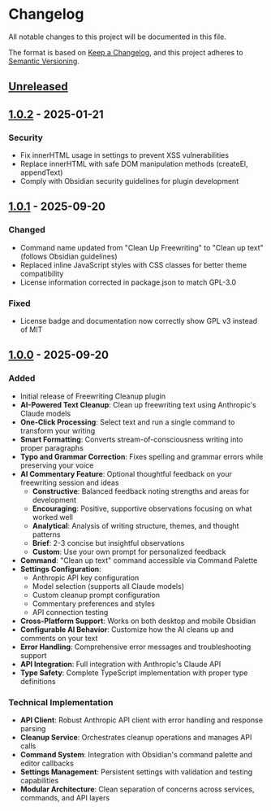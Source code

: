 # Changelog

All notable changes to this project will be documented in this file.

The format is based on [Keep a Changelog](https://keepachangelog.com/en/1.1.0/),
and this project adheres to [Semantic Versioning](https://semver.org/spec/v2.0.0.html).

## [Unreleased]

## [1.0.2] - 2025-01-21

### Security
- Fix innerHTML usage in settings to prevent XSS vulnerabilities
- Replace innerHTML with safe DOM manipulation methods (createEl, appendText)
- Comply with Obsidian security guidelines for plugin development

## [1.0.1] - 2025-09-20

### Changed
- Command name updated from "Clean Up Freewriting" to "Clean up text" (follows Obsidian guidelines)
- Replaced inline JavaScript styles with CSS classes for better theme compatibility
- License information corrected in package.json to match GPL-3.0

### Fixed
- License badge and documentation now correctly show GPL v3 instead of MIT

## [1.0.0] - 2025-09-20

### Added
- Initial release of Freewriting Cleanup plugin
- **AI-Powered Text Cleanup**: Clean up freewriting text using Anthropic's Claude models
- **One-Click Processing**: Select text and run a single command to transform your writing
- **Smart Formatting**: Converts stream-of-consciousness writing into proper paragraphs
- **Typo and Grammar Correction**: Fixes spelling and grammar errors while preserving your voice
- **AI Commentary Feature**: Optional thoughtful feedback on your freewriting session and ideas
  - **Constructive**: Balanced feedback noting strengths and areas for development
  - **Encouraging**: Positive, supportive observations focusing on what worked well
  - **Analytical**: Analysis of writing structure, themes, and thought patterns
  - **Brief**: 2-3 concise but insightful observations
  - **Custom**: Use your own prompt for personalized feedback
- **Command**: "Clean up text" command accessible via Command Palette
- **Settings Configuration**:
  - Anthropic API key configuration
  - Model selection (supports all Claude models)
  - Custom cleanup prompt configuration
  - Commentary preferences and styles
  - API connection testing
- **Cross-Platform Support**: Works on both desktop and mobile Obsidian
- **Configurable AI Behavior**: Customize how the AI cleans up and comments on your text
- **Error Handling**: Comprehensive error messages and troubleshooting support
- **API Integration**: Full integration with Anthropic's Claude API
- **Type Safety**: Complete TypeScript implementation with proper type definitions

### Technical Implementation
- **API Client**: Robust Anthropic API client with error handling and response parsing
- **Cleanup Service**: Orchestrates cleanup operations and manages API calls
- **Command System**: Integration with Obsidian's command palette and editor callbacks
- **Settings Management**: Persistent settings with validation and testing capabilities
- **Modular Architecture**: Clean separation of concerns across services, commands, and API layers

[Unreleased]: https://github.com/alexanderkucera/obsidian-freewriting-cleanup/compare/1.0.2...HEAD
[1.0.2]: https://github.com/alexanderkucera/obsidian-freewriting-cleanup/compare/1.0.1...1.0.2
[1.0.1]: https://github.com/alexanderkucera/obsidian-freewriting-cleanup/compare/1.0.0...1.0.1
[1.0.0]: https://github.com/alexanderkucera/obsidian-freewriting-cleanup/releases/tag/1.0.0